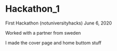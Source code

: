 # Hackathon_1

First Hackathon (notuniversityhacks) June 6, 2020

Worked with a partner from sweden

I made the cover page and home buttom stuff

